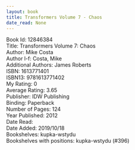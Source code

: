 ```yaml
---
layout: book
title: Transformers Volume 7 - Chaos
date_read: None
---
```


Book Id: 12846384<br />
Title: Transformers Volume 7: Chaos<br />
Author: Mike Costa<br />
Author l-f: Costa, Mike<br />
Additional Authors: James Roberts<br />
ISBN: 1613771401<br />
ISBN13: 9781613771402<br />
My Rating: 0<br />
Average Rating: 3.65<br />
Publisher: IDW Publishing<br />
Binding: Paperback<br />
Number of Pages: 124<br />
Year Published: 2012<br />
Date Read: <br />
Date Added: 2019/10/18<br />
Bookshelves: kupka-wstydu<br />
Bookshelves with positions: kupka-wstydu (#396)<br />

